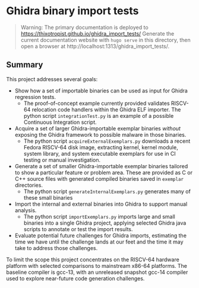 # Ghidra binary import tests

>Warning: The primary documentation is deployed to https://thixotropist.github.io/ghidra_import_tests/
>         Generate the current documentation website with `hugo serve` in this directory, then open a browser at http://localhost:1313/ghidra_import_tests/.

## Summary

This project addresses several goals:

* Show how a set of importable binaries can be used as input for Ghidra regression tests.
    * The proof-of-concept example currently provided validates RISCV-64 relocation code handlers within the Ghidra ELF importer.
      The python script `integrationTest.py` is an example of a possible Continuous Integration script.
* Acquire a set of larger Ghidra-importable exemplar binaries *without* exposing the Ghidra framework to possible malware in those binaries.
    * The python script `acquireExternalExemplars.py` downloads a recent Fedora RISCV-64 disk image, extracting kernel, kernel module,
      system library, and system executable exemplars for use in CI testing or manual investigation.
* Generate a set of smaller Ghidra-importable exemplar binaries tailored to show a particular feature or problem area.  These are provided as
  C or C++ source files with generated compiled binaries saved in `exemplar` directories.
    * The python script `generateInternalExemplars.py` generates many of these small binaries
* Import the internal and external binaries into Ghidra to support manual analysis.
    * The python script `importExemplars.py` imports large and small binaries into a single Ghidra project, applying selected Ghidra java scripts
      to annotate or test the import results.
* Evaluate potential future challenges for Ghidra imports, estimating the time we have until the challenge lands at our feet and the time it may
  take to address those challenges.

To limit the scope this project concentrates on the RISCV-64 hardware platform with selected comparisons to mainstream x86-64 platforms.
The baseline compiler is gcc-13, with an unreleased snapshot gcc-14 compiler used to explore near-future code generation challenges.
